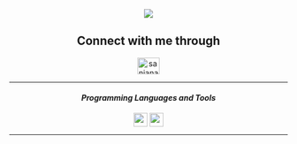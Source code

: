 <div align="center">
    <a href="https://www.google.com/maps/search/?api=1&query=Kasaragod,India">
    <img src="https://readme-typing-svg.herokuapp.com?font=FiraCode&color=38C2FF&center=true&vCenter=true&multiline=true&width=500&height=100&lines=Hello%2C+I+am+A+Sanjana+B+Bhat;+also+known+as+Sanjana+Bhat;hailing+from+Kasaragod%2C+India.+">
    </a>
    <br>
    <h2> Connect with me through </h2>
    <a href="https://instagram.com/sanjana_bhat02" target="blank">
    <img align="center" src="https://raw.githubusercontent.com/Anish-Shobith/Anish-Shobith/master/assets/socials/instagram.svg" alt="sanjana_bhat02" height="30" width="40" />
    </a>
    <hr>
    <h4> <i> Programming Languages and Tools </i> </h4>
    <img align="center" width="25px" src="https://raw.githubusercontent.com/Anish-Shobith/Anish-Shobith/master/assets/languages/c.svg">
    <img align="center" width="25px" src="https://raw.githubusercontent.com/Anish-Shobith/Anish-Shobith/master/assets/tools/visualstudiocode.svg">
    <hr>
    <br>
</div>

